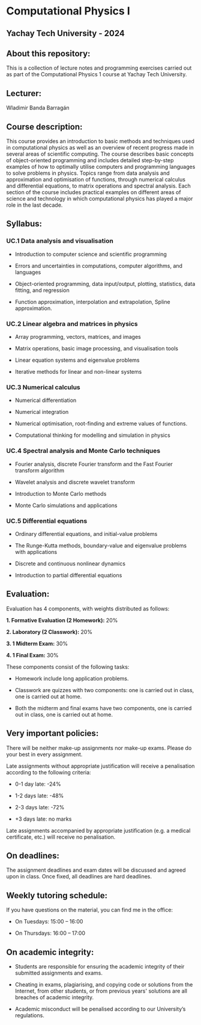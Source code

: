 # Computational Physics I 

## Yachay Tech University - 2024

## About this repository:
This is a collection of lecture notes and programming exercises carried out as part of the Computational Physics 1 course at Yachay Tech University.

## Lecturer:
Wladimir Banda Barragán

## Course description:
This course provides an introduction to basic methods and techniques used in computational physics as well as an overview of recent progress made in several areas of scientific computing. The course describes basic concepts of object-oriented programming and includes detailed step-by-step examples of how to optimally utilise computers and programming languages to solve problems in physics. Topics range from data analysis and approximation and optimisation of functions, through numerical calculus and differential equations, to matrix operations and spectral analysis. Each section of the course includes practical examples on different areas of science and technology in which computational physics has played a major role in the last decade.

## Syllabus:

### UC.1 Data analysis and visualisation

- Introduction to computer science and scientific programming

- Errors and uncertainties in computations, computer algorithms, and languages

- Object-oriented programming, data input/output, plotting, statistics, data fitting, and regression

- Function approximation, interpolation and extrapolation, Spline approximation.

### UC.2 Linear algebra and matrices in physics

- Array programming, vectors, matrices, and images

- Matrix operations, basic image processing, and visualisation tools

- Linear equation systems and eigenvalue problems

- Iterative methods for linear and non-linear systems

### UC.3 Numerical calculus

- Numerical differentiation

- Numerical integration

- Numerical optimisation, root-finding and extreme values of functions.

- Computational thinking for modelling and simulation in physics

### UC.4 Spectral analysis and Monte Carlo techniques

- Fourier analysis, discrete Fourier transform and the Fast Fourier transform algorithm

- Wavelet analysis and discrete wavelet transform

- Introduction to Monte Carlo methods

- Monte Carlo simulations and applications

### UC.5 Differential equations

- Ordinary differential equations, and initial-value problems

- The Runge-Kutta methods, boundary-value and eigenvalue problems with applications

- Discrete and continuous nonlinear dynamics

- Introduction to partial differential equations


## Evaluation:

Evaluation has 4 components, with weights distributed as follows:

**1. Formative Evaluation (2 Homework):** 20%

**2. Laboratory (2 Classwork):** 20%

**3. 1 Midterm Exam:** 30%

**4. 1 Final Exam:** 30%

These components consist of the following tasks:

- Homework include long application problems.

- Classwork are quizzes with two components: one is carried out in class, one is carried out at home.

- Both the midterm and final exams have two components, one is carried out in class, one is carried out at home.


## Very important policies:

There will be neither make-up assignments nor make-up exams. Please do your best in every assignment.

Late assignments without appropriate justification will receive a penalisation according to the following criteria:

- 0-1 day late: -24%

- 1-2 days late: -48%

- 2-3 days late: -72%

- +3 days late: no marks

Late assignments accompanied by appropriate justification (e.g. a medical certificate, etc.) will receive no penalisation.


## On deadlines:

The assignment deadlines and exam dates will be discussed and agreed upon in class. Once fixed, all deadlines are hard deadlines.


## Weekly tutoring schedule:

If you have questions on the material, you can find me in the office:

- On Tuesdays: 15:00 – 16:00 

- On Thursdays: 16:00 – 17:00


## On academic integrity:

- Students are responsible for ensuring the academic integrity of their submitted assignments and exams.

- Cheating in exams, plagiarising, and copying code or solutions from the Internet, from other students, or from previous years' solutions are all breaches of academic integrity.

- Academic misconduct will be penalised according to our University’s regulations.
